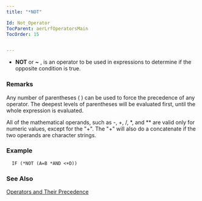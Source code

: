 ```yaml
---
title: "*NOT"

Id: Not_Operator
TocParent: aerLrfOperatorsMain
TocOrder: 15


---
```


* **NOT** or **~** , is an operator to be used in expressions to determine if the opposite condition is true. 

### Remarks
Any number of parentheses ( ) can be used to force the precedence of any operator. The deepest levels of parentheses will be evaluated first, until the whole expression is evaluated. 

All of the mathematical operands, such as -, +, /, *, and ** are valid only for numeric values, except for the "+". The "+" will also do a concatenate if the two operands are character strings. 

### Example

```
  IF (*NOT (A=B *AND <+D))      
```

### See Also
[Operators and Their Precedence](Expression_Operators_and_their_Precedence.html) 

